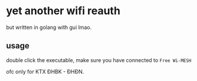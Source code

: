 # yet another wifi reauth

but written in golang with gui lmao.

## usage

double click the executable, make sure you have connected to `Free Wi-MESH`

ofc only for KTX ĐHBK - ĐHĐN.
